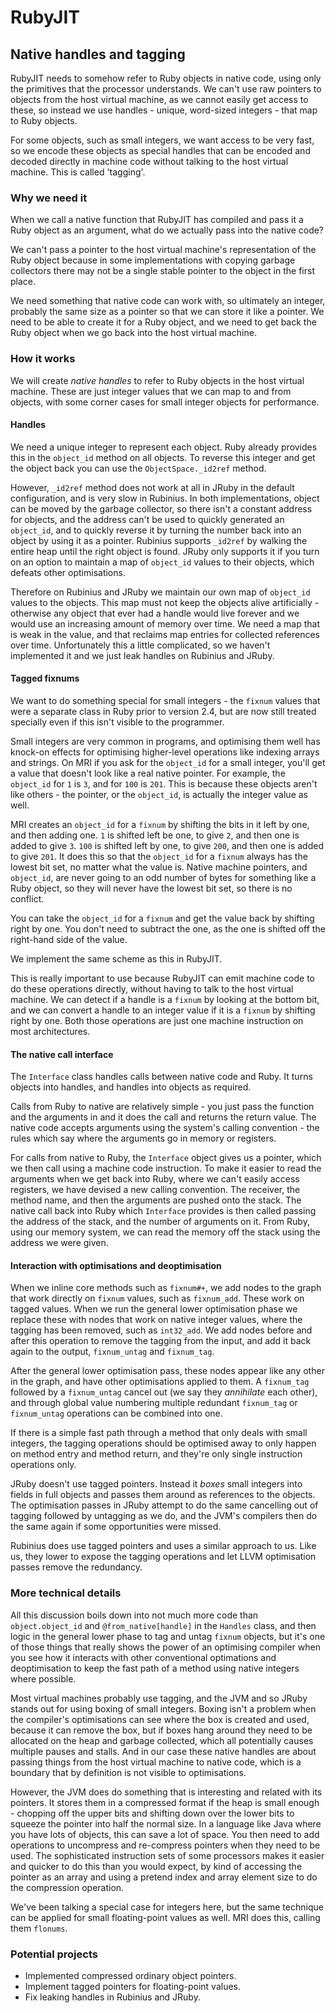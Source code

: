 # RubyJIT

## Native handles and tagging

RubyJIT needs to somehow refer to Ruby objects in native code, using only the
primitives that the processor understands. We can't use raw pointers to objects
from the host virtual machine, as we cannot easily get access to these, so
instead we use handles - unique, word-sized integers - that map to Ruby objects.

For some objects, such as small integers, we want access to be very fast, so we
encode these objects as special handles that can be encoded and decoded directly
in machine code without talking to the host virtual machine. This is called
'tagging'.

### Why we need it

When we call a native function that RubyJIT has compiled and pass it a Ruby
object as an argument, what do we actually pass into the native code?

We can't pass a pointer to the host virtual machine's representation of the Ruby
object because in some implementations with copying garbage collectors there may
not be a single stable pointer to the object in the first place.

We need something that native code can work with, so ultimately an integer,
probably the same size as a pointer so that we can store it like a pointer. We
need to be able to create it for a Ruby object, and we need to get back the Ruby
object when we go back into the host virtual machine.

### How it works

We will create *native handles* to refer to Ruby objects in the host virtual
machine. These are just integer values that we can map to and from objects, with
some corner cases for small integer objects for performance.

#### Handles

We need a unique integer to represent each object. Ruby already provides this in
the `object_id` method on all objects. To reverse this integer and get the object back you can use the `ObjectSpace._id2ref` method.

However, `_id2ref` method does not work at all in JRuby in the default
configuration, and is very slow in Rubinius. In both implementations, object can
be moved by the garbage collector, so there isn't a constant address for
objects, and the address can't be used to quickly generated an `object_id`, and
to quickly reverse it by turning the number back into an object by using it as a
pointer. Rubinius supports `_id2ref` by walking the entire heap until the right
object is found. JRuby only supports it if you turn on an option to maintain a
map of `object_id` values to their objects, which defeats other optimisations.

Therefore on Rubinius and JRuby we maintain our own map of `object_id` values to
the objects. This map must not keep the objects alive artificially - otherwise
any object that ever had a handle would live forever and we would use an
increasing amount of memory over time. We need a map that is weak in the value,
and that reclaims map entries for collected references over time. Unfortunately
this a little complicated, so we haven't implemented it and we just leak handles
on Rubinius and JRuby.

#### Tagged fixnums

We want to do something special for small integers - the `fixnum` values that
were a separate class in Ruby prior to version 2.4, but are now still treated
specially even if this isn't visible to the programmer.

Small integers are very common in programs, and optimising them well has
knock-on effects for optimising higher-level operations like indexing arrays and
strings. On MRI if you ask for the `object_id` for a small integer, you'll get a
value that doesn't look like a real native pointer. For example, the `object_id`
for `1` is `3`, and for `100` is `201`. This is because these objects aren't
like others - the pointer, or the `object_id`, is actually the integer value as
well.

MRI creates an `object_id` for a `fixnum` by shifting the bits in it left by
one, and then adding one. `1` is shifted left be one, to give `2`, and then one
is added to give `3`. `100` is shifted left by one, to give `200`, and then one
is added to give `201`. It does this so that the `object_id` for a `fixnum`
always has the lowest bit set, no matter what the value is. Native machine
pointers, and `object_id`, are never going to an odd number of bytes for
something like a Ruby object, so they will never have the lowest bit set, so
there is no conflict.

You can take the `object_id` for a `fixnum` and get the value back by shifting
right by one. You don't need to subtract the one, as the one is shifted off the
right-hand side of the value.

We implement the same scheme as this in RubyJIT.

This is really important to use because RubyJIT can emit machine code to do
these operations directly, without having to talk to the host virtual machine.
We can detect if a handle is a `fixnum` by looking at the bottom bit, and we can
convert a handle to an integer value if it is a `fixnum` by shifting right by
one. Both those operations are just one machine instruction on most
architectures.

#### The native call interface

The `Interface` class handles calls between native code and Ruby. It turns
objects into handles, and handles into objects as required.

Calls from Ruby to native are relatively simple - you just pass the function and
the arguments in and it does the call and returns the return value. The native
code accepts arguments using the system's calling convention - the rules which
say where the arguments go in memory or registers.

For calls from native to Ruby, the `Interface` object gives us a pointer, which
we then call using a machine code instruction. To make it easier to read the
arguments when we get back into Ruby, where we can't easily access registers, we
have devised a new calling convention. The receiver, the method name, and then
the arguments are pushed onto the stack. The native call back into Ruby which
`Interface` provides is then called passing the address of the stack, and the
number of arguments on it. From Ruby, using our memory system, we can read the
memory off the stack using the address we were given.

#### Interaction with optimisations and deoptimisation

When we inline core methods such as `fixnum#+`, we add nodes to the graph that
work directly on `fixnum` values, such as `fixnum_add`. These work on tagged
values. When we run the general lower optimisation phase we replace these with
nodes that work on native integer values, where the tagging has been removed,
such as `int32_add`. We add nodes before and after this operation to remove the
tagging from the input, and add it back again to the output, `fixnum_untag` and
`fixnum_tag`.

After the general lower optimisation pass, these nodes appear like any other in
the graph, and have other optimisations applied to them. A `fixnum_tag` followed
by a `fixnum_untag` cancel out (we say they *annihilate* each other), and
through global value numbering multiple redundant `fixnum_tag` or `fixnum_untag`
operations can be combined into one.

If there is a simple fast path through a method that only deals with small
integers, the tagging operations should be optimised away to only happen on
method entry and method return, and they're only single instruction operations
only.

JRuby doesn't use tagged pointers. Instead it *boxes* small integers into fields
in full objects and passes them around as references to the objects. The
optimisation passes in JRuby attempt to do the same cancelling out of tagging
followed by untagging as we do, and the JVM's compilers then do the same again
if some opportunities were missed.

Rubinius does use tagged pointers and uses a similar approach to us. Like us,
they lower to expose the tagging operations and let LLVM optimisation passes
remove the redundancy.

### More technical details

All this discussion boils down into not much more code than `object.object_id`
and `@from_native[handle]` in the `Handles` class, and then logic in the general
lower phase to tag and untag `fixnum` objects, but it's one of those things that
really shows the power of an optimising compiler when you see how it interacts
with other conventional optimations and deoptimisation to keep the fast path of
a method using native integers where possible.

Most virtual machines probably use tagging, and the JVM and so JRuby stands out
for using boxing of small integers. Boxing isn't a problem when the compiler's
optimisations can see where the box is created and used, because it can remove
the box, but if boxes hang around they need to be allocated on the heap and
garbage collected, which all potentially causes multiple pauses and stalls. And
in our case these native handles are about passing things from the host virtual
machine to native code, which is a boundary that by definition is not visible to
optimisations.

However, the JVM does do something that is interesting and related with its
pointers. It stores them in a compressed format if the heap is small enough -
chopping off the upper bits and shifting down over the lower bits to squeeze the
pointer into half the normal size. In a language like Java where you have lots
of objects, this can save a lot of space. You then need to add operations to
uncompress and re-compress pointers when they need to be used. The sophisticated
instruction sets of some processors makes it easier and quicker to do this than
you would expect, by kind of accessing the pointer as an array and using a
pretend index and array element size to do the compression operation.

We've been talking a special case for integers here, but the same technique can be applied for small floating-point values as well. MRI does this, calling them `flonums`.

### Potential projects

* Implemented compressed ordinary object pointers.
* Implement tagged pointers for floating-point values.
* Fix leaking handles in Rubinius and JRuby.
